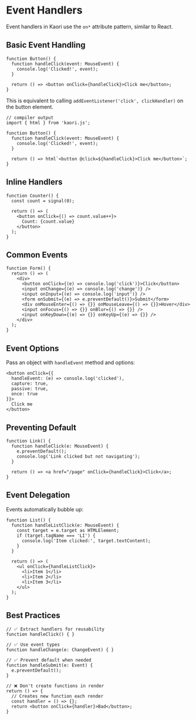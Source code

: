 # Event Handlers

Event handlers in Kaori use the `on*` attribute pattern, similar to React.

## Basic Event Handling

```tsx
function Button() {
  function handleClick(event: MouseEvent) {
    console.log('Clicked!', event);
  }

  return () => <button onClick={handleClick}>Click me</button>;
}
```
This is equivalent to calling `addEventListener('click', clickHandler)` on the button element.

```tsx
// compiler output
import { html } from 'kaori.js';

function Button() {
  function handleClick(event: MouseEvent) {
    console.log('Clicked!', event);
  }

  return () => html`<button @click=${handleClick}>Click me</button>`;
}
```

## Inline Handlers

```tsx
function Counter() {
  const count = signal(0);

  return () => (
    <button onClick={() => count.value++}>
      Count: {count.value}
    </button>
  );
}
```

## Common Events

```tsx
function Form() {
  return () => (
    <div>
      <button onClick={(e) => console.log('click')}>Click</button>
      <input onChange={(e) => console.log('change')} />
      <input onInput={(e) => console.log('input')} />
      <form onSubmit={(e) => e.preventDefault()}>Submit</form>
      <div onMouseEnter={() => {}} onMouseLeave={() => {}}>Hover</div>
      <input onFocus={() => {}} onBlur={() => {}} />
      <input onKeyDown={(e) => {}} onKeyUp={(e) => {}} />
    </div>
  );
}
```

## Event Options

Pass an object with `handleEvent` method and options:

```tsx
<button onClick={{
  handleEvent: (e) => console.log('clicked'),
  capture: true,
  passive: true,
  once: true
}}>
  Click me
</button>
```

## Preventing Default

```tsx
function Link() {
  function handleClick(e: MouseEvent) {
    e.preventDefault();
    console.log('Link clicked but not navigating');
  }

  return () => <a href="/page" onClick={handleClick}>Click</a>;
}
```

## Event Delegation

Events automatically bubble up:

```tsx
function List() {
  function handleListClick(e: MouseEvent) {
    const target = e.target as HTMLElement;
    if (target.tagName === 'LI') {
      console.log('Item clicked:', target.textContent);
    }
  }

  return () => (
    <ul onClick={handleListClick}>
      <li>Item 1</li>
      <li>Item 2</li>
      <li>Item 3</li>
    </ul>
  );
}
```

## Best Practices

```tsx
// ✅ Extract handlers for reusability
function handleClick() { }

// ✅ Use event types
function handleChange(e: ChangeEvent) { }

// ✅ Prevent default when needed
function handleSubmit(e: Event) {
  e.preventDefault();
}

// ❌ Don't create functions in render
return () => {
  // Creates new function each render
  const handler = () => {};
  return <button onClick={handler}>Bad</button>;
}
```

